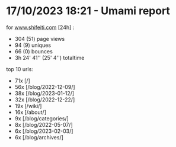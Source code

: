 # 17/10/2023 18:21 - Umami report
for www.shifeiti.com [24h] :

 - 304 (51) page views
 - 94 (9) uniques
 - 66 (0) bounces
 - 3h 24' 41'' (25' 4'') totaltime


top 10 urls:
 - 71x [/]
 - 56x [/blog/2022-12-09/]
 - 38x [/blog/2023-01-12/]
 - 32x [/blog/2022-12-22/]
 - 19x [/wiki/]
 - 16x [/about/]
 - 9x [/blog/categories/]
 - 8x [/blog/2022-05-07/]
 - 6x [/blog/2023-02-03/]
 - 6x [/blog/archives/]


